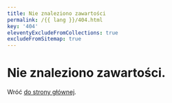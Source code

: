 ```yaml
---
title: Nie znaleziono zawartości
permalink: /{{ lang }}/404.html
key: '404'
eleventyExcludeFromCollections: true
excludeFromSitemap: true
---
```

# Nie znaleziono zawartości.

Wróć <a href="/pl/">do strony głównej</a>.